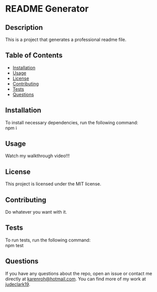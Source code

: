 # README Generator
## Description
This is a project that generates a professional readme file.
## Table of Contents 
* [Installation](#installation)
* [Usage](#usage)
* [License](#license)
* [Contributing](#contributing)
* [Tests](#tests)
* [Questions](#questions)
## Installation
To install necessary dependencies, run the following command:  
npm i
## Usage  
Watch my walkthrough video!!!
## License    
This project is licensed under the MIT license.
## Contributing  
Do whatever you want with it.
## Tests  
To run tests, run the following command:  
npm test
## Questions  
If you have any questions about the repo, open an issue or contact me directly at karenroh@hotmail.com. You can find more of my work at [judeclark19](https://github.com/judeclark19).
